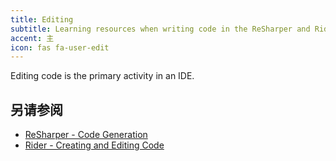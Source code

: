```yaml
---
title: Editing
subtitle: Learning resources when writing code in the ReSharper and Rider editor.
accent: 主
icon: fas fa-user-edit
---
```


Editing code is the primary activity in an IDE.

## 另请参阅
- [ReSharper - Code Generation](https://www.jetbrains.com/help/resharper/Code_Generation__Index.html)
- [Rider - Creating and Editing Code](https://www.jetbrains.com/help/rider/Creating_and_Editing_Code.html)
